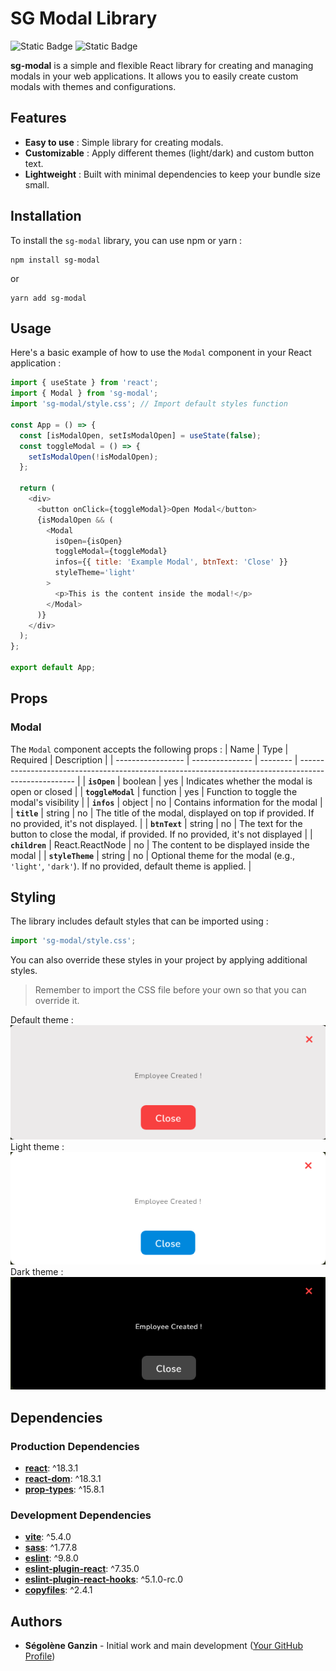 # SG Modal Library

![Static Badge](https://img.shields.io/badge/Made_with-ReactJS-blue)
![Static Badge](https://img.shields.io/badge/Publish_on-npm-red)

**sg-modal** is a simple and flexible React library for creating and managing modals in your web applications.
It allows you to easily create custom modals with themes and configurations.

## Features

- **Easy to use** : Simple library for creating modals.
- **Customizable** : Apply different themes (light/dark) and custom button text.
- **Lightweight** : Built with minimal dependencies to keep your bundle size small.

## Installation

To install the `sg-modal` library, you can use npm or yarn :

```
npm install sg-modal
```

or

```
yarn add sg-modal
```

## Usage

Here's a basic example of how to use the `Modal` component in your React application :

```javascript
import { useState } from 'react';
import { Modal } from 'sg-modal';
import 'sg-modal/style.css'; // Import default styles function

const App = () => {
  const [isModalOpen, setIsModalOpen] = useState(false);
  const toggleModal = () => {
    setIsModalOpen(!isModalOpen);
  };

  return (
    <div>
      <button onClick={toggleModal}>Open Modal</button>
      {isModalOpen && (
        <Modal
          isOpen={isOpen}
          toggleModal={toggleModal}
          infos={{ title: 'Example Modal', btnText: 'Close' }}
          styleTheme='light'
        >
          <p>This is the content inside the modal!</p>
        </Modal>
      )}
    </div>
  );
};

export default App;
```

## Props

### Modal

The `Modal` component accepts the following props :
| Name              | Type            | Required | Description                                                                                          | 
| ----------------- | --------------- | -------- | ---------------------------------------------------------------------------------------------------- |
| **`isOpen`**      | boolean         | yes      | Indicates whether the modal is open or closed                                                        |
| **`toggleModal`** | function        | yes      | Function to toggle the modal's visibility                                                            |
| **`infos`**       | object          | no       | Contains information for the modal                                                                   |
|   **`title`**     | string          | no       | The title of the modal, displayed on top if provided. If no provided, it's not displayed.            |
|   **`btnText`**   | string          | no       | The text for the button to close the modal, if provided. If no provided, it's not displayed          |
| **`children`**    | React.ReactNode | no       | The content to be displayed inside the modal                                                         |
| **`styleTheme`**  | string          | no       | Optional theme for the modal (e.g., `'light'`, `'dark'`). If no provided, default theme is applied.  |

## Styling

The library includes default styles that can be imported using :

```javascript
import 'sg-modal/style.css';
```

You can also override these styles in your project by applying additional styles.

> Remember to import the CSS file before your own so that you can override it.

Default theme : <br>
![Default theme screenshot](./src/assets/defaultTheme.png) <br>
Light theme : <br>
![Light theme screenshot](./src/assets/lightTheme.png) <br>
Dark theme : <br>
![Dark theme screenshot](./src/assets/darkTheme.png) <br>

## Dependencies

### Production Dependencies

- **[react](https://www.npmjs.com/package/react)**: ^18.3.1
- **[react-dom](https://www.npmjs.com/package/react-dom)**: ^18.3.1
- **[prop-types](https://www.npmjs.com/package/prop-types)**: ^15.8.1

### Development Dependencies

- **[vite](https://www.npmjs.com/package/vite)**: ^5.4.0
- **[sass](https://www.npmjs.com/package/sass)**: ^1.77.8
- **[eslint](https://www.npmjs.com/package/eslint)**: ^9.8.0
- **[eslint-plugin-react](https://www.npmjs.com/package/eslint-plugin-react)**: ^7.35.0
- **[eslint-plugin-react-hooks](https://www.npmjs.com/package/eslint-plugin-react-hooks)**: ^5.1.0-rc.0
- **[copyfiles](https://www.npmjs.com/package/copyfiles)**: ^2.4.1

## Authors

- **Ségolène Ganzin** - Initial work and main development ([Your GitHub Profile](https://github.com/segoleneganzin/))
